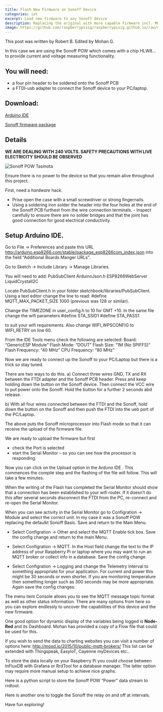```yaml
---
title: Flash New Firmware on Sonoff Device
categories: iot
excerpt: Load new firmware to any Sonoff device
description: Replacing the original with more capable firmware incl. MQTT.
image: https://github.com/raspberrypisig/raspberrypisig.github.io/raw/master/assets/images/Selection_173.png
---
```


This post was written by Robert B. Edited by Mohan G.

In this case we are using the Sonoff POW which comes with a chip HLW8… to provide current and voltage measuring functionality.

## You will need:
- a four pin header to be soldered onto the Sonoff PCB
- a FTDI-usb adapter to connect the Sonoff device to your PC/laptop.

## Download: 

[Arduino IDE](https://www.arduino.cc/en/Main/Software)

[Sonoff firmware package](https://github.com/arendst/Sonoff-Tasmota)

##  Details 

**WE ARE DEALING WITH 240 VOLTS. SAFETY PRECAUTIONS WITH LIVE ELECTRICITY SHOULD BE OBSERVED**

![Sonoff POW Tasmota](https://www.cnx-software.com/wp-content/uploads/2016/12/Sonoff-POW-Serial-Header-Large.jpg)

Ensure there is no power to the device so that you remain alive throughout this project.

First, need a *hardware* hack.

- Prise open the case with a small screwdriver or strong fingernails.
- Using a soldering iron solder the header into the four holes at the end of the Sonoff PCB furthest from the wire connection terminals.  - Inspect carefully to ensure there are no solder bridges and that the joint has good connection for good electrical conductivity.

## Setup Arduino IDE. 
Go to File → Preferences and paste this URL http://arduino.esp8266.com/stable/package_esp8266com_index.json
into the field “Additional Boards Manger URLs”.

Go to Sketch → Include Library → Manage Libraries.

You will need to add:
PubSubClient
ArduinoJson.h
ESP8266WebServer
LiquidCrystalI2C

Locate PubSubClient.h in your folder sketchbook/libraries/PubSubClient.
Using a text editor change the line to read:
#define MQTT_MAX_PACKET_SIZE 1000
(previous was 128 or similar).

Change the TIMEZONE in user_config.h to 10 for GMT +10.
In the same file change the wifi parameters 
#define STA_SSID1
#define STA_PASS1

to suit your wifi requirements. Also change WIFI_WPSCONFIG to WIFI_RETRY on line 60.

From the IDE Tools menu check the following are selected:
Board: “GenericESP Module”
Flash Mode: “DOUT”
Flash Size: “1M (No SPIFFS)”
Flash Frequency: “40 MHz”
CPU Frequency: “80 MHz”

Now we are ready to connect up the Sonoff to your PC/Laptop but there is a trick so stay tuned.

There are two ways to do this.
a) Connect three wires GND, TX and RX between the FTDI adapter and the Sonoff PCB header. Press and keep holding down the button on the Sonoff device. Then connect the VCC wire to put power onto the Sonoff.  Hold the button for a further 2 seconds abd release.

b) With all four wires connected between the FTDI and the Sonoff, hold down the button on the Sonoff and then push the FTDI into the ueb port of the PC/Laptop.

The above puts the Sonoff microprocessor into Flash mode so that it can receive the upload of the firmware file.

We are ready to upload the firmware but first 
* check the Port is selected
* start the Serial Monitor – so you can see how the processor is responding.

Now you can click on the Upload option in the Arduno IDE .  This commences the compile step and the flashing of the file will follow. This will take a few minutes.

When the writing of the Flash has completed the Serial Monitor should show that a connection has been established to your wifi router. If it doesn’t do this after several seconds disconnect the FTDI from the PC, re-connect and re-open the Serial Monitor. 

When you can see activity in the Serial Monitor go to Configration → Module and select the correct unit.  In my case it was a Sonoff POW replacing the defaulkt Sonoff Basic.  Save and return to the Main Menu.

* Select Configration → Other and select the MQTT Enable tick box.  Save the config change and return to the main Menu.

* Select Configration → MQTT.  In the Host field change the text to the IP address of your Raspberry Pi or laptop where you may want to run an MQTT broker or collect info in a database. Save the config change.

* Select Configration → Logging and change the Telemetry Interval to something appropriate for your application.  For current and power this might be 30 seconds or even shorter.  If you are monitoring temperature then something longer such as 300 seconds may be more appropriate.  Again save the config changes.

The menu item Console allows you to see the MQTT message topic format as well as other status information.
There are many options from here so you can explore endlessly to uncover the capabilities of this device and the new firmware.

One good option for dynamic display of the variables being logged is **Node-Red** and its Dashboard. Mohan has provided a copy of a Flow file that could be used for this.

If you wish to send the data to charting websites you can visit a number of options here:
http://moxd.io/2015/10/public-mqtt-brokers/
This list can be extended with Thingspeak, EasyIoT, Cayenne myDevices etc..

To store the data locally on your Raspberry Pi you could choose between InFluxDB with Grafana or RrdTool for a database manager.  The latter option may require more manual setup to achieve nice graphs.

Here is a python script to store the Sonoff POW “Power” data stream to rrdtool.

Here is another one to toggle the Sonoff the relay on and off at intervals.

Have fun exploring!


